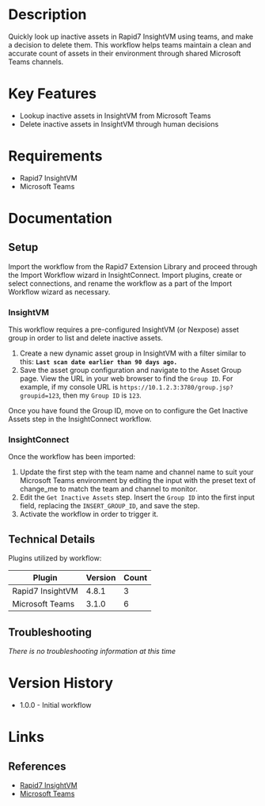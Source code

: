 # Description

Quickly look up inactive assets in Rapid7 InsightVM using teams, and make a decision to delete them. This workflow helps teams maintain a clean and accurate count of assets in their environment through shared Microsoft Teams channels.

# Key Features

* Lookup inactive assets in InsightVM from Microsoft Teams
* Delete inactive assets in InsightVM through human decisions

# Requirements

* Rapid7 InsightVM
* Microsoft Teams

# Documentation

## Setup

Import the workflow from the Rapid7 Extension Library and proceed through the Import Workflow wizard in InsightConnect. Import plugins, create or select connections, and rename the workflow as a part of the Import Workflow wizard as necessary.

### InsightVM

This workflow requires a pre-configured InsightVM (or Nexpose) asset group in order to list and delete inactive assets.

1. Create a new dynamic asset group in InsightVM with a filter similar to this: **`Last scan date earlier than 90 days ago.`**
2. Save the asset group configuration and navigate to the Asset Group page. View the URL in your web browser to find the `Group ID`. For example, if my console URL is `https://10.1.2.3:3780/group.jsp?groupid=123`, then my `Group ID` is `123`.

Once you have found the Group ID, move on to configure the Get Inactive Assets step in the InsightConnect workflow.

### InsightConnect

Once the workflow has been imported:
1. Update the first step with the team name and channel name to suit your Microsoft Teams environment by editing the input with the preset text of change_me to match the team and channel to monitor.
2. Edit the `Get Inactive Assets` step. Insert the `Group ID` into the first input field, replacing the `INSERT_GROUP_ID`, and save the step.
3. Activate the workflow in order to trigger it.

## Technical Details

Plugins utilized by workflow:

|Plugin|Version|Count|
|----|----|--------|
|Rapid7 InsightVM|4.8.1|3|
|Microsoft Teams|3.1.0|6|

## Troubleshooting

_There is no troubleshooting information at this time_

# Version History

* 1.0.0 - Initial workflow

# Links

## References

* [Rapid7 InsightVM](https://www.rapid7.com/products/insightvm)
* [Microsoft Teams](https://docs.rapid7.com/insightconnect/microsoft-teams)
